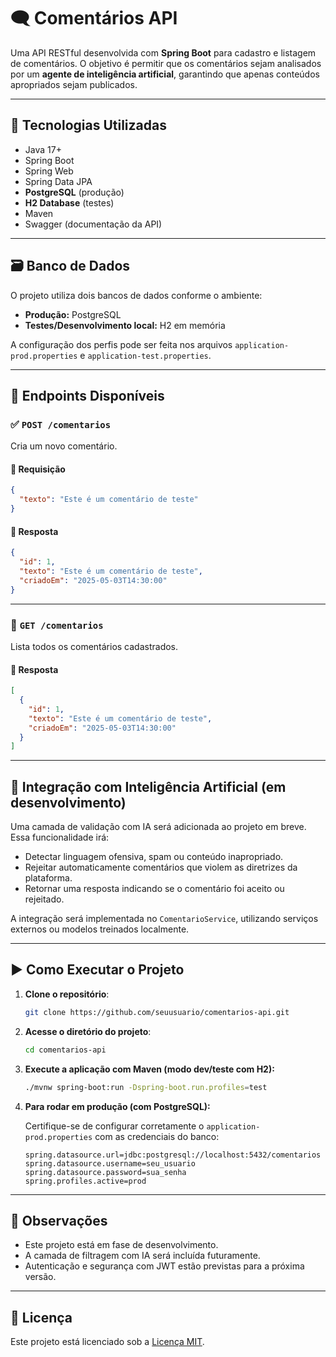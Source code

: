 
# 🗨️ Comentários API

Uma API RESTful desenvolvida com **Spring Boot** para cadastro e listagem de comentários. O objetivo é permitir que os comentários sejam analisados por um **agente de inteligência artificial**, garantindo que apenas conteúdos apropriados sejam publicados.

---

## 🔧 Tecnologias Utilizadas

* Java 17+
* Spring Boot
* Spring Web
* Spring Data JPA
* **PostgreSQL** (produção)
* **H2 Database** (testes)
* Maven
* Swagger (documentação da API)

---

## 🗃️ Banco de Dados

O projeto utiliza dois bancos de dados conforme o ambiente:

* **Produção:** PostgreSQL
* **Testes/Desenvolvimento local:** H2 em memória

A configuração dos perfis pode ser feita nos arquivos `application-prod.properties` e `application-test.properties`.

---

## 📌 Endpoints Disponíveis

### ✅ `POST /comentarios`

Cria um novo comentário.

#### 🔸 Requisição

```json
{
  "texto": "Este é um comentário de teste"
}
```

#### 🔹 Resposta

```json
{
  "id": 1,
  "texto": "Este é um comentário de teste",
  "criadoEm": "2025-05-03T14:30:00"
}
```

---

### 📄 `GET /comentarios`

Lista todos os comentários cadastrados.

#### 🔹 Resposta

```json
[
  {
    "id": 1,
    "texto": "Este é um comentário de teste",
    "criadoEm": "2025-05-03T14:30:00"
  }
]
```

---

## 🤖 Integração com Inteligência Artificial (em desenvolvimento)

Uma camada de validação com IA será adicionada ao projeto em breve. Essa funcionalidade irá:

* Detectar linguagem ofensiva, spam ou conteúdo inapropriado.
* Rejeitar automaticamente comentários que violem as diretrizes da plataforma.
* Retornar uma resposta indicando se o comentário foi aceito ou rejeitado.

A integração será implementada no `ComentarioService`, utilizando serviços externos ou modelos treinados localmente.

---

## ▶️ Como Executar o Projeto

1. **Clone o repositório**:

   ```bash
   git clone https://github.com/seuusuario/comentarios-api.git
   ```

2. **Acesse o diretório do projeto**:

   ```bash
   cd comentarios-api
   ```

3. **Execute a aplicação com Maven (modo dev/teste com H2):**

   ```bash
   ./mvnw spring-boot:run -Dspring-boot.run.profiles=test
   ```

4. **Para rodar em produção (com PostgreSQL):**

   Certifique-se de configurar corretamente o `application-prod.properties` com as credenciais do banco:

   ```properties
   spring.datasource.url=jdbc:postgresql://localhost:5432/comentarios
   spring.datasource.username=seu_usuario
   spring.datasource.password=sua_senha
   spring.profiles.active=prod
   ```

---

## 📝 Observações

* Este projeto está em fase de desenvolvimento.
* A camada de filtragem com IA será incluída futuramente.
* Autenticação e segurança com JWT estão previstas para a próxima versão.

---

## 📄 Licença

Este projeto está licenciado sob a [Licença MIT](https://opensource.org/licenses/MIT).
